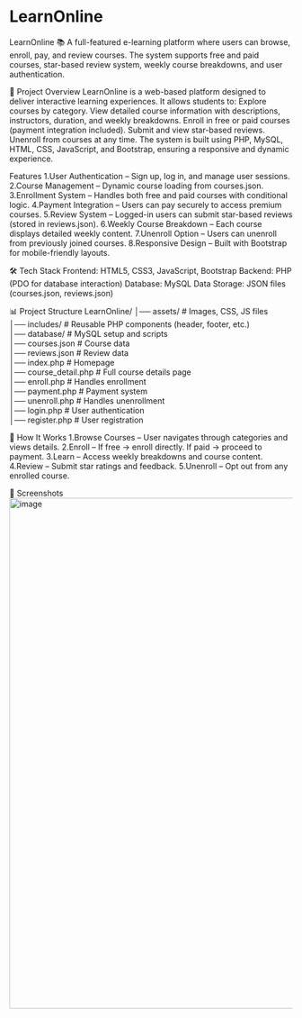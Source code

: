 ﻿# LearnOnline

LearnOnline 📚
A full-featured e-learning platform where users can browse, enroll, pay, and review courses. The system supports free and paid courses, star-based review system, weekly course breakdowns, and user authentication.

🚀 Project Overview
LearnOnline is a web-based platform designed to deliver interactive learning experiences. It allows students to:
Explore courses by category.
View detailed course information with descriptions, instructors, duration, and weekly breakdowns.
Enroll in free or paid courses (payment integration included).
Submit and view star-based reviews.
Unenroll from courses at any time.
The system is built using PHP, MySQL, HTML, CSS, JavaScript, and Bootstrap, ensuring a responsive and dynamic experience.

Features
1.User Authentication – Sign up, log in, and manage user sessions.
2.Course Management – Dynamic course loading from courses.json.
3.Enrollment System – Handles both free and paid courses with conditional logic.
4.Payment Integration – Users can pay securely to access premium courses.
5.Review System – Logged-in users can submit star-based reviews (stored in reviews.json).
6.Weekly Course Breakdown – Each course displays detailed weekly content.
7.Unenroll Option – Users can unenroll from previously joined courses.
8.Responsive Design – Built with Bootstrap for mobile-friendly layouts.

🛠️ Tech Stack
Frontend: HTML5, CSS3, JavaScript, Bootstrap
Backend: PHP (PDO for database interaction)
Database: MySQL
Data Storage: JSON files (courses.json, reviews.json)

📊 Project Structure
LearnOnline/
│── assets/            # Images, CSS, JS files  
│── includes/          # Reusable PHP components (header, footer, etc.)  
│── database/          # MySQL setup and scripts  
│── courses.json       # Course data  
│── reviews.json       # Review data  
│── index.php          # Homepage  
│── course_detail.php  # Full course details page  
│── enroll.php         # Handles enrollment  
│── payment.php        # Payment system  
│── unenroll.php       # Handles unenrollment  
│── login.php          # User authentication  
│── register.php       # User registration  

🔑 How It Works
1.Browse Courses – User navigates through categories and views details.
2.Enroll – If free → enroll directly. If paid → proceed to payment.
3.Learn – Access weekly breakdowns and course content.
4.Review – Submit star ratings and feedback.
5.Unenroll – Opt out from any enrolled course.

📸 Screenshots
<img width="1894" height="907" alt="image" src="https://github.com/user-attachments/assets/de593dff-9edd-4afe-b065-bbc0e235632b" />
